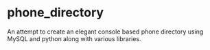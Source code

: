 # phone_directory
An attempt to create an elegant console based phone directory using MySQL and python along with various libraries.
